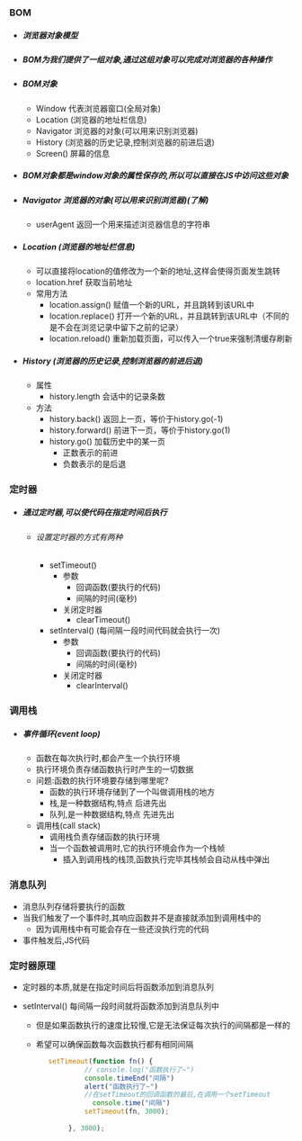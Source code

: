 ### BOM

- ##### 浏览器对象模型

- ##### BOM为我们提供了一组对象,通过这组对象可以完成对浏览器的各种操作

- ##### BOM对象

  - Window 代表浏览器窗口(全局对象)
  - Location  (浏览器的地址栏信息)
  - Navigator 浏览器的对象(可以用来识别浏览器)
  - History (浏览器的历史记录,控制浏览器的前进后退)
  - Screen() 屏幕的信息

- ##### BOM对象都是window对象的属性保存的,所以可以直接在JS中访问这些对象

- ##### Navigator 浏览器的对象(可以用来识别浏览器)(了解)

  - userAgent 返回一个用来描述浏览器信息的字符串

- ##### Location  (浏览器的地址栏信息)

  - 可以直接将location的值修改为一个新的地址,这样会使得页面发生跳转
  - location.href 获取当前地址
  - 常用方法
    - location.assign() 赋值一个新的URL，并且跳转到该URL中
    - location.replace() 打开一个新的URL，并且跳转到该URL中（不同的是不会在浏览记录中留下之前的记录）
    - location.reload() 重新加载页面，可以传入一个true来强制清缓存刷新

- ##### History (浏览器的历史记录,控制浏览器的前进后退)

  - 属性	
    - history.length 会话中的记录条数
  - 方法
    - history.back() 返回上一页，等价于history.go(-1)
    - history.forward() 前进下一页，等价于history.go(1)
    - history.go() 加载历史中的某一页
      - 正数表示的前进
      - 负数表示的是后退

### 定时器

- ##### 通过定时器,可以使代码在指定时间后执行

  - ###### 设置定时器的方式有两种

    - setTimeout()
      - 参数
        - 回调函数(要执行的代码)
        - 间隔的时间(毫秒)
      - 关闭定时器
        - clearTimeout()
    - setInterval() (每间隔一段时间代码就会执行一次)
      - 参数
        - 回调函数(要执行的代码)
        - 间隔的时间(毫秒)
      - 关闭定时器
        - clearInterval()

### 调用栈

- ##### 事件循环(event loop)

  - 函数在每次执行时,都会产生一个执行环境
  - 执行环境负责存储函数执行时产生的一切数据
  - 问题:函数的执行环境要存储到哪里呢?
    - 函数的执行环境存储到了一个叫做调用栈的地方
    - 栈,是一种数据结构,特点 后进先出
    - 队列,是一种数据结构,特点 先进先出
  - 调用栈(call stack)
    - 调用栈负责存储函数的执行环境
    - 当一个函数被调用时,它的执行环境会作为一个栈帧
      - 插入到调用栈的栈顶,函数执行完毕其栈帧会自动从栈中弹出

### 消息队列

- 消息队列存储将要执行的函数
- 当我们触发了一个事件时,其响应函数并不是直接就添加到调用栈中的
  - 因为调用栈中有可能会存在一些还没执行完的代码
- 事件触发后,JS代码

### 定时器原理

- 定时器的本质,就是在指定时间后将函数添加到消息队列

- setInterval() 每间隔一段时间就将函数添加到消息队列中

  - 但是如果函数执行的速度比较慢,它是无法保证每次执行的间隔都是一样的

  - 希望可以确保函数每次函数执行都有相同间隔

    ```js
       setTimeout(function fn() {
                // console.log("函数执行了~")
                console.timeEnd("间隔")
                alert("函数执行了~")
                //在setTimeout的回调函数的最后,在调用一个setTimeout
                  console.time("间隔")
                setTimeout(fn, 3000);
               
            }, 3000);
    ```

    
